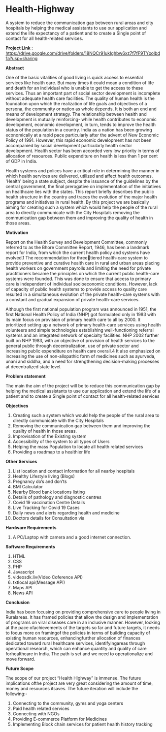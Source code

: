 # Health-Highway
A system to reduce the communication gap between rural areas and city hospitals by helping  the medical assistants to use our application and extend the life expectancy of a patient and to create a Single point of contact for all health-related services.

**Project Link** : https://drive.google.com/drive/folders/18NQCr91ukIghbw6xz7f7fF9TYxolbd1a?usp=sharing

**Abstract**

One of the basic vitalities of good living is quick access to essential services like health care. But many times it could mean a condition of life and death for an individual who is unable to get the access to these services. Thus an important part of social sector development is incomplete without adequate health care facilities. The quality of human health is the foundation upon which the realization of life goals and objectives of a persona, the community or nation as whole depends. It is both an end and means of development strategy. The relationship between health and development is mutually reinforcing- while health contributes to economic development, economic development, in turn, tends to improve the health status of the population in a country. India as a nation has been growing economically at a rapid pace particularly after the advent of New Economic Policy of 1991. However, this rapid economic development has not been accompanied by social development particularly health sector development. Health sector has been accorded very low priority in terms of allocation of resources. Public expenditure on health is less than 1 per cent of GDP in India. 

Health systems and polices have a critical role in determining the manner in which health services are delivered, utilized and affect health outcomes. ‘Health' being a state subject, despite the issuance of the guidelines by the central government, the final prerogative on implementation of the initiatives on healthcare lies with the states. This report briefly describes the public health structure in the country and traces the evolution of the major health programs and initiatives in rural health. By this project we are basically aiming for creating such a system which would help the people of the rural area to directly communicate with the City Hospitals removing the communication gap between them and improving the quality of health in those areas.

**Motivation**

Report on the Health Survey and Development Committee, commonly referred to as the Bhore Committee Report, 1946, has been a landmark report for India, from which the current health policy and systems have evolved.1 The recommendation for threetiered health-care system to provide preventive and curative health care in rural and urban areas placing health workers on government payrolls and limiting the need for private practitioners became the principles on which the current public health-care systems were founded. This was done to ensure that access to primary care is independent of individual socioeconomic conditions. However, lack of capacity of public health systems to provide access to quality care resulted in a simultaneous evolution of the private health-care systems with a constant and gradual expansion of private health-care services.

Although the first national population program was announced in 1951, the first National Health Policy of India (NHP) got formulated only in 1983 with its main focus on provision of primary health care to all by 2000. It prioritized setting up a network of primary health-care services using health volunteers and simple technologies establishing well-functioning referral systems and an integrated network of specialty facilities. NHP 2002 further built on NHP 1983, with an objective of provision of health services to the general public through decentralization, use of private sector and increasing public expenditure on health care overall.4 It also emphasized on increasing the use of non-allopathic form of medicines such as ayurveda, unani and siddha, and a need for strengthening decision-making processes at decentralized state level.

**Problem statement**

The main the aim of the project will be to reduce this communication gap by helping the medical assistants to use our application and extend the life of a patient and to create a Single point of contact for all health-related services

**Objectives**

1. Creating such a system which would help the people of the rural area to directly communicate with the City Hospitals
2. Removing the communication gap between them and improving the quality of health in those areas.
3. Improvisation of the Existing system
4. Accessibility of the system to all types of Users 
5. Helping the mass Population to locate all health related services 
6. Providing a roadmap to a healthier life

**Other Services**

1. List location and contact information for all nearby hospitals 
2. Healthy Lifestyle living (Blogs) 
3. Pregnancy do’s and don’ts
4. BMI Calculator 
5. Nearby Blood bank locations listing 
6. Details of pathology and diagnostic centres
7. Covid 19 vaccination Centre Details 
8. Live Tracking for Covid 19 Cases
9. Daily news and alerts regarding health and medicine 
10. Doctors details for Consultation via

**Hardware Requirements**

1. A PC/Laptop with camera and a good internet connection.

**Software Requirements** 

1. HTML
2. CSS
3. PHP
4. Javascript
5. videosdk.liv(Video Coference API)
6. txtlocal api(Message API)
7. Maps API
8. News API

**Conclusion**

India has been focusing on providing comprehensive care to people living in Ruralareas. It has framed policies that allow the design and implementation of programs on
viral diseases care in an inclusive manner. However, looking at the pace ofachievements of the targets so far and future targets, it needs to focus more on framingof the policies in terms of building capacity of existing human resources, enhancingfurther allocation of finances dedicated toward rural healthcare services, identifyingareas through operational research, which can enhance quantity and quality of care forhealthcare in India. The path is set and we need to operationalize and move forward.
 
**Future Scope**

The scope of our project “Health Highway” is immense. The future implications ofthe project are very great considering the amount of time, money and resources itsaves. The future iteration will include the following:-
1. Connecting to the community, gyms and yoga centers
2. Paid health related services
3. Connecting with NGOs
4. Providing E-commerce Platform for Medicines
5. Implementing Block chain services for patient health history tracking
